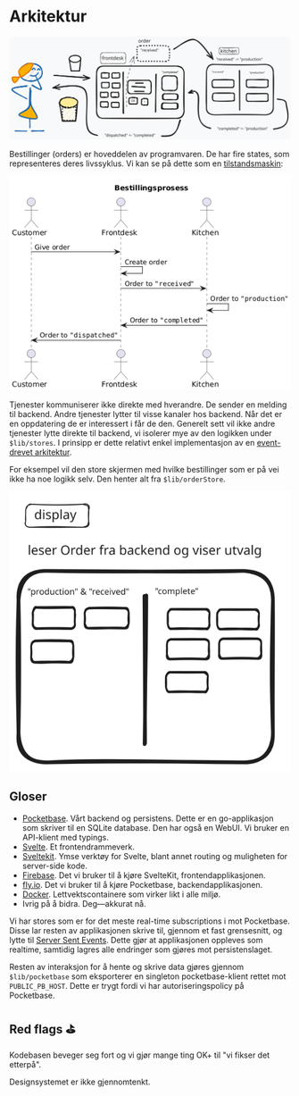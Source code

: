 # Arkitektur

![Architecture](./architecture.excalidraw.svg)

Bestillinger (orders) er hoveddelen av programvaren. De har fire states, som representeres deres livssyklus. Vi kan se på dette som en [tilstandsmaskin](https://en.wikipedia.org/wiki/Finite-state_machine):

![Bestillingsprosess](./order.png)

Tjenester kommuniserer ikke direkte med hverandre. De sender en melding til backend. Andre tjenester lytter til visse kanaler hos backend. Når det er en oppdatering de er interessert i får de den. Generelt sett vil ikke andre tjenester lytte direkte til backend, vi isolerer mye av den logikken under `$lib/stores`. I prinsipp er dette relativt enkel implementasjon av en [event-drevet arkitektur](https://en.wikipedia.org/wiki/Event-driven_architecture).

For eksempel vil den store skjermen med hvilke bestillinger som er på vei ikke ha noe logikk selv. Den henter alt fra `$lib/orderStore`.

![display](docs/display.excalidraw.svg)

## Gloser

- [Pocketbase](https://pocketbase.io). Vårt backend og persistens. Dette er en go-applikasjon som skriver til en SQLite database. Den har også en WebUI. Vi bruker en API-klient med typings.
- [Svelte](https://svelte.dev/). Et frontendrammeverk.
- [Sveltekit](https://svelte.dev/docs/kit/introduction). Ymse verktøy for Svelte, blant annet routing og muligheten for server-side kode.
- [Firebase](https://firebase.google.com). Det vi bruker til å kjøre SvelteKit, frontendapplikasjonen.
- [fly.io](https://fly.io). Det vi bruker til å kjøre Pocketbase, backendapplikasjonen.
- [Docker](https://www.docker.com). Lettvektscontainere som virker likt i alle miljø.
- Ivrig på å bidra. Deg—akkurat nå.

Vi har stores som er for det meste real-time subscriptions i mot Pocketbase. Disse lar resten av applikasjonen skrive til, gjennom et fast grensesnitt, og lytte til [Server Sent Events](https://developer.mozilla.org/en-US/docs/Web/API/Server-sent_events). Dette gjør at applikasjonen oppleves som realtime, samtidig lagres alle endringer som gjøres mot persistenslaget.

Resten av interaksjon for å hente og skrive data gjøres gjennom `$lib/pocketbase` som eksporterer en singleton pocketbase-klient rettet mot `PUBLIC_PB_HOST`. Dette er trygt fordi vi har autoriseringspolicy på Pocketbase.

## Red flags ⛳️

Kodebasen beveger seg fort og vi gjør mange ting OK+ til "vi fikser det etterpå".

Designsystemet er ikke gjennomtenkt.
